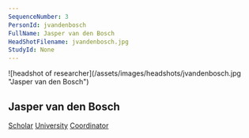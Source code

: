 ```yaml
---
SequenceNumber: 3
PersonId: jvandenbosch
FullName: Jasper van den Bosch
HeadShotFilename: jvandenbosch.jpg
StudyId: None
---
```

<a name="jvandenbosch">
![headshot of researcher](/assets/images/headshots/jvandenbosch.jpg "Jasper van den Bosch")

## Jasper van den Bosch





[Scholar](https://scholar.google.com/citations?user=XQ3-JHgAAAAJ&hl=en) [University](https://www.birmingham.ac.uk/staff/profiles/psychology/bosch-jasper-van-den.aspx) [Coordinator]("coordinator") 